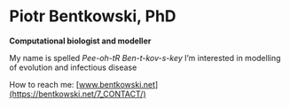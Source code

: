 # Piotr Bentkowski, PhD
**Computational biologist and modeller** 

My name is spelled *Pee-oh-tR  Ben-t-kov-s-key*
I’m interested in modelling of evolution and infectious disease

How to reach me: [www.bentkowski.net](https://bentkowski.net/7_CONTACT/)




<!---
pbentkowski/pbentkowski is a ✨ special ✨ repository because its `README.md` (this file) appears on your GitHub profile.
You can click the Preview link to take a look at your changes.
--->

